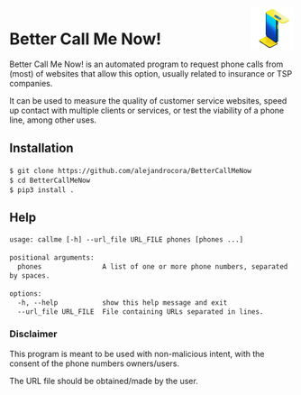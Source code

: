 <img src="BCMN.png" width="75px" height="75px" align="right">

# Better Call Me Now!

Better Call Me Now! is an automated program to request phone calls from (most) of websites that allow this option, usually related to insurance or TSP companies.

It can be used to measure the quality of customer service websites, speed up contact with multiple clients or services, or test the viability of a phone line, among other uses.

## Installation

`$ git clone https://github.com/alejandrocora/BetterCallMeNow`  
`$ cd BetterCallMeNow`  
`$ pip3 install .`

## Help

```
usage: callme [-h] --url_file URL_FILE phones [phones ...]

positional arguments:
  phones               A list of one or more phone numbers, separated by spaces.

options:
  -h, --help           show this help message and exit
  --url_file URL_FILE  File containing URLs separated in lines.
```

### Disclaimer

This program is meant to be used with non-malicious intent, with the consent of the phone numbers owners/users.

The URL file should be obtained/made by the user.
